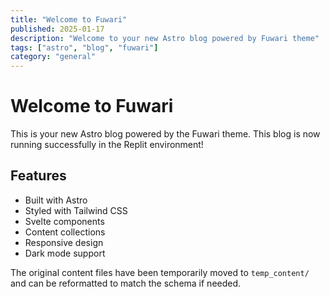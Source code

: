 ```yaml
---
title: "Welcome to Fuwari"
published: 2025-01-17
description: "Welcome to your new Astro blog powered by Fuwari theme"
tags: ["astro", "blog", "fuwari"]
category: "general"
---
```


# Welcome to Fuwari

This is your new Astro blog powered by the Fuwari theme. This blog is now running successfully in the Replit environment!

## Features

- Built with Astro
- Styled with Tailwind CSS
- Svelte components
- Content collections
- Responsive design
- Dark mode support

The original content files have been temporarily moved to `temp_content/` and can be reformatted to match the schema if needed.